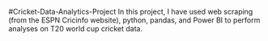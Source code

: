 #Cricket-Data-Analytics-Project
In this project, I have used web scraping (from the ESPN Cricinfo website), python, pandas, and Power BI to perform analyses on T20 world cup cricket data.
